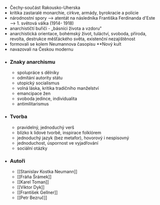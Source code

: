 - Čechy-součást Rakousko-Uherska
- kritika zastaralé monarchie, církve, armády, byrokracie a policie 
- národnostní spory --> atentát na následníka Františka Ferdinanda d'Este --> 1. světová válka (1914- 1918)
- anarchističtí buřiči - „básníci života a vzdoru" 
- anarchistická orientace, bohémský život, tuláctví, svoboda, příroda, revolta, destrukce měšťáckého světa, existenční nezajištěnost 
- formovali se kolem Neumannova časopisu **Nový kult 
- navazovali na Českou modernu
- ### Znaky anarchismu
	- spolupráce s dělníky 
	- odmítání autority státu 
	- utopický socialismus 
	- volná láska, kritika tradičního manželství 
	- emancipace žen 
	- svoboda jedince, individualita 
	- antimilitarismus
- ### Tvorba
	- pravidelný, jednoduchý verš 
	- blízko k lidové tvorbě, inspirace folklórem 
	- jednoduchý jazyk (bez metafor), hovorový i nespisovný 
	- jednoduchost, úspornost ve vyjadřování 
	- sociální otázky
- ### Autoři
	- [[Stanislav Kostka Neumann]]
	- [[Fráňa Šrámek]]
	- [[Karel Toman]]
	- [[Viktor Dyk]]
	- [[František Gellner]]
	- [[Petr Bezruč]]